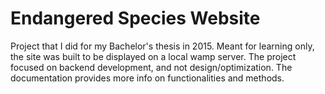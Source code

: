 # Endangered Species Website

Project that I did for my Bachelor's thesis in 2015.
Meant for learning only, the site was built to be displayed on a local wamp server.
The project focused on backend development, and not design/optimization.
The documentation provides more info on functionalities and methods.


